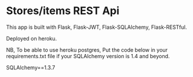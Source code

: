 # Stores/items REST Api

This app is built with Flask, Flask-JWT, Flask-SQLAlchemy, Flask-RESTful.

Deployed on heroku. 

NB, To be able to use heroku postgres, Put the code below in your requirements.txt file if your SQLAlchemy version is 1.4 and beyond.
  
SQLAlchemy==1.3.7